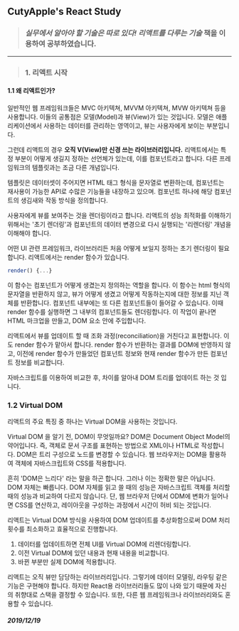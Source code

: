 ## CutyApple's React Study 

> ### *실무에서 알아야 할 기술은 따로 있다! 리액트를 다루는 기술* 책을              이용하여 공부하였습니다.

<hr>

>  ### 1. 리액트 시작



#### 1.1 왜 리액트인가?

일반적인 웹 프레임워크들은 MVC 아키텍쳐, MVVM 아키텍쳐, MVW 아키텍쳐 등을 사용합니다. 이들의 공통점은 모델(Model)과 뷰(View)가 있는 것입니다. 모델은 애플리케이션에서 사용하는 데이터를 관리하는 영역이고, 뷰는 사용자에게 보이는 부분입니다. 

그런데 리액트의 경우 **오직 V(View)만 신경 쓰는 라이브러리입니다.**  리액트에서는 특정 부분이 어떻게 생길지 정하는 선언체가 있는데, 이를 컴포넌트라고 합니다. 다른 프레임워크의 템플릿과는 조금 다른 개념입니다.

템플릿은 데이터셋이 주어지면 HTML 태그 형식을 문자열로 변환하는데, 컴포넌트는 재사용이 가능한 API로 수많은 기능들을 내장하고 있으며. 컴포넌트 하나에 해당 컴포넌트의 생김새와 작동 방식을 정의합니다.

사용자에게 뷰를 보여주는 것을 렌더링이라고 합니다. 리액트의 성능 최적화를 이해하기 위해서는 '초기 렌더링'과 컴포넌트의 데이터 변경으로 다시 실행되는 '리렌더링' 개념을 이해해야 합니다.



어떤 UI 관련 프레임워크, 라이브러리든 처음 어떻게 보일지 정하는 초기 렌더링이 필요합니다. 리액트에서는 render 함수가 있습니다. 

```javascript
render() {...}
```

이 함수는 컴포넌트가 어떻게 생겼는지 정의하는 역할을 합니다. 이 함수는 html 형식의 문자열을 반환하지 않고, 뷰가 어떻게 생겼고 어떻게 작동하는지에 대한 정보를 지닌 객체를 반환합니다. 컴포넌트 내부에는 또 다른 컴포넌트들이 들어갈 수 있습니다. 이때 render 함수를 실행하면 그 내부의 컴포넌트들도 렌더링합니다. 이 작업이 끝나면 HTML 마크업을 만들고, DOM 요소 안에 주입합니다.

리액트에서 뷰를 업데이트 할 때 조화 과정(reconciliation)을 거친다고 표현합니다. 이도 render 함수가 맡아서 합니다. render 함수가 반환하는 결과를 DOM에 반영하지 않고, 이전에 render 함수가 만들었던 컴포넌트 정보와 현재 render 함수가 만든 컴포넌트 정보를 비교합니다.

자바스크립트를 이용하여 비교한 후, 차이를 알아내 DOM 트리를 업데이트 하는 것 입니다.



### 1.2 Virtual DOM

리액트의 주요 특징 중 하나는 Virtual DOM을 사용하는 것입니다.

Virtual DOM 을 알기 전, DOM이 무엇일까요? DOM은 Document Object Model의 약어입니다. 즉, 객체로 문서 구조를 표현하는 방법으로 XML이나 HTML로 작성합니다. DOM은 트리 구성으로 노드를 변경할 수 있습니다. 웹 브라우저는 DOM을 활용하여 객체에 자바스크립트와 CSS를 적용합니다. 

흔히 'DOM은 느리다' 라는 말을 하곤 합니다. 그러나 이는 정확한 말은 아닙니다. DOM 자체는 빠릅니다. DOM 자체를 읽고 쓸 때의 성능은 자바스크립트 객체를 처리할 때의 성능과 비교하여 다르지 않습니다. 단, 웹 브라우저 단에서 ODM에 변화가 일어나면 CSS를 연산하고, 레이아웃을 구성하는 과정에서 시간이 허비 되는 것입니다.

리액트는 Virtual DOM 방식을 사용하여 DOM 업데이트를 추상화함으로써 DOM 처리 횟수를 최소화하고 효율적으로 진행합니다.

1. 데이터를 업데이트하면 전체 UI를 Virtual DOM에 리렌더링합니다.
2. 이전 Virtual DOM에 있던 내용과 현재 내용을 비교합니다.
3. 바뀐 부분만 실제 DOM에 적용합니다.

리액트는 오직 뷰만 담당하는 라이브러리입니다. 그렇기에 데이터 모델링, 라우팅 같은 기능은 구현해야 합니다. 하지만 React용 라이브러리들도 많이 나와 있기 때문에 자신의 취향대로 스택을 결정할 수 있습니다. 또한, 다른 웹 프레임워크나 라이브러리와도 혼용할 수 있습니다.

##### 2019/12/19 